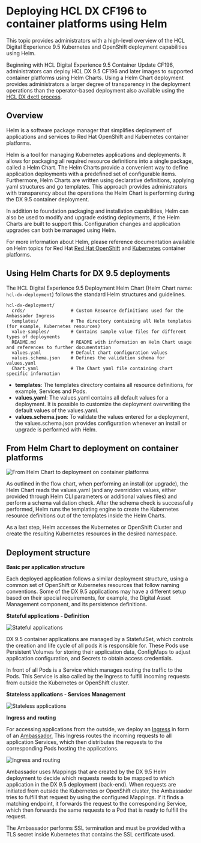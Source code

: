 # Deploying HCL DX CF196 to container platforms using Helm

This topic provides administrators with a high-level overview of the HCL Digital Experience 9.5 Kubernetes and OpenShift deployment capabilities using Helm.

Beginning with HCL Digital Experience 9.5 Container Update CF196, administrators can deploy HCL DX 9.5 CF196 and later images to supported container platforms using Helm Charts. Using a Helm Chart deployment provides administrators a larger degree of transparency in the deployment operations than the operator-based deployment also available using the [HCL DX dxctl process](dxtools_dxctl.md).

## Overview

Helm is a software package manager that simplifies deployment of applications and services to Red Hat OpenShift and Kubernetes container platforms.

Helm is a tool for managing Kubernetes applications and deployments. It allows for packaging all required resource definitions into a single package, called a Helm Chart. The Helm Charts provide a convenient way to define application deployments with a predefined set of configurable items. Furthermore, Helm Charts are written using declarative definitions, applying yaml structures and go templates. This approach provides administrators with transparency about the operations the Helm Chart is performing during the DX 9.5 container deployment.

In addition to foundation packaging and installation capabilities, Helm can also be used to modify and upgrade existing deployments, if the Helm Charts are built to support this. Configuration changes and application upgrades can both be managed using Helm.

For more information about Helm, please reference documentation available on Helm topics for Red Hat [Red Hat OpenShift](https://docs.openshift.com/container-platform/4.7/cli_reference/helm_cli/getting-started-with-helm-on-openshift-container-platform.md) and [Kubernetes](https://helm.sh/) container platforms.

## Using Helm Charts for DX 9.5 deployments

The HCL Digital Experience 9.5 Deployment Helm Chart \(Helm Chart name: `hcl-dx-deployment`\) follows the standard Helm structures and guidelines.

```
hcl-dx-deployment/
  crds/                 # Custom Resource definitions used for the Ambassador Ingress
  templates/            # The directory containing all Helm templates (for example, Kubernetes resources)
  value-samples/        # Contains sample value files for different types of deployments
  README.md             # README with information on Helm Chart usage and references to further documentation
  values.yaml           # Default chart configuration values
  values.schema.json    # Defines the validation schema for values.yaml 
  Chart.yaml            # The Chart yaml file containing chart specific information

```

-   **templates**: The templates directory contains all resource definitions, for example, Services and Pods.
-   **values.yaml**: The values.yaml contains all default values for a deployment. It is possible to customize the deployment overwriting the default values of the values.yaml.
-   **values.schema.json**: To validate the values entered for a deployment, the values.schema.json provides configuration whenever an install or upgrade is performed with Helm.

## From Helm Chart to deployment on container platforms

![](../images/helm_chart_deployment_flow.png "From Helm Chart to deployment on container platforms")

As outlined in the flow chart, when performing an install \(or upgrade\), the Helm Chart reads the values.yaml \(and any overridden values, either provided through Helm CLI parameters or additional values files\) and perform a schema validation check. After the schema check is successfully performed, Helm runs the templating engine to create the Kubernetes resource definitions out of the templates inside the Helm Charts.

As a last step, Helm accesses the Kubernetes or OpenShift Cluster and create the resulting Kubernetes resources in the desired namespace.

## Deployment structure

**Basic per application structure**

Each deployed application follows a similar deployment structure, using a common set of OpenShift or Kubernetes resources that follow naming conventions. Some of the DX 9.5 applications may have a different setup based on their special requirements, for example, the Digital Asset Management component, and its persistence definitions.

**Stateful applications - Definition**

![](../images/helm_chart_stateful_applications_definition.png "Stateful applications")

DX 9.5 container applications are managed by a StatefulSet, which controls the creation and life cycle of all pods it is responsible for. These Pods use Persistent Volumes for storing their application data, ConfigMaps to adjust application configuration, and Secrets to obtain access credentials.

In front of all Pods is a Service which manages routing the traffic to the Pods. This Service is also called by the Ingress to fulfill incoming requests from outside the Kubernetes or OpenShift cluster.

**Stateless applications - Services Management**

![](../images/helm_chart_stateless_applications_services_management.png "Stateless applications")

**Ingress and routing**

For accessing applications from the outside, we deploy an [Ingress](https://kubernetes.io/docs/concepts/services-networking/ingress/) in form of an [Ambassador.](https://www.getambassador.io/learn/kubernetes-ingress/) This Ingress routes the incoming requests to all application Services, which then distributes the requests to the corresponding Pods hosting the applications.

![](../images/helm_chart_ingress_routing.png "Ingress and routing")

Ambassador uses Mappings that are created by the DX 9.5 Helm deployment to decide which requests needs to be mapped to which application in the DX 9.5 deployment \(back-end\). When requests are initiated from outside the Kubernetes or OpenShift cluster, the Ambassador tries to fulfill that request by using the configured Mappings. If it finds a matching endpoint, it forwards the request to the corresponding Service, which then forwards the same requests to a Pod that is ready to fulfill the request.

The Ambassador performs SSL termination and must be provided with a TLS secret inside Kubernetes that contains the SSL certificate used.

